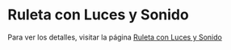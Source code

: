 # Ruleta con Luces y Sonido

Para ver los detalles, visitar la página <a href="https://jcbryksa.github.io/jcdoc/proyectos/arduino/#!ruleta-con-luces-y-sonido.md" target="_blank">Ruleta con Luces y Sonido</a>

